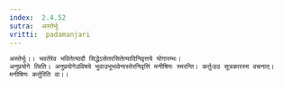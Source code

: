 ```yaml
---
index:  2.4.52
sutra:  अस्तेर्भूः
vritti:  padamanjari
---
```


	अस्तेर्भूः।। भवतेरेव भवितेत्यादौ सिद्धेऽसेतरसितेत्यादिनिवृत्तये योगारम्भः। 
	अनुप्रयोगे त्विति। अनुप्रयोगेउविषये भुवाउभूभावेनास्तेरनिवृत्तिं मनीषिणः स्मरन्ति। कर्तुःउउ सूत्रकारस्य वचनात्। मनीषिणः कर्तुरिति वा।।
